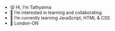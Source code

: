 - 😜 Hi, I’m Tathyanna
- 👀 I’m interested in learning and collaborating
- 🌱 I’m currently learning JavaScript, HTML & CSS
- 🍁 London-ON 


